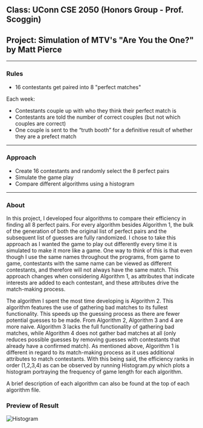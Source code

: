## Class: UConn CSE 2050 (Honors Group - Prof. Scoggin)
## Project: Simulation of MTV's "Are You the One?" by Matt Pierce
-----------------------------------------------------------------------------------------------------------

### Rules
  
   - 16 contestants get paired into 8 "perfect matches"
  
Each week:
   - Contestants couple up with who they think their perfect match is
   - Contestants are told the number of correct couples (but not which couples are correct)
   - One couple is sent to the “truth booth” for a definitive result of whether they are a prefect match
      
-----------------------------------------------------------------------------------------------------------

### Approach

  - Create 16 contestants and randomly select the 8 perfect pairs
  - Simulate the game play
  - Compare different algorithms using a histogram
  
-----------------------------------------------------------------------------------------------------------

### About

In this project, I developed four algorithms to compare their efficiency in finding all 8 perfect pairs. For every algorithm besides Algorithm 1, the bulk of the generation of both the original list of perfect pairs and the subsequent list of guesses are fully randomized. I chose to take this approach as I wanted the game to play out differently every time it is simulated to make it more like a game. One way to think of this is that even though I use the same names throughout the programs, from game to game, contestants with the same name can be viewed as different contestants, and therefore will not always have the same match. This approach changes when considering Algorithm 1, as attributes that indicate interests are added to each contestant, and these attributes drive the match-making process.

The algorithm I spent the most time developing is Algorithm 2. This algorithm features the use of gathering bad matches to its fullest functionality. This speeds up the guessing process as there are fewer potential guesses to be made. From Algorithm 2, Algorithm 3 and 4 are more naive. Algorithm 3 lacks the full functionality of gathering bad matches, while Algorithm 4 does not gather bad matches at all (only reduces possible guesses by removing guesses with contestants that already have a confirmed match). As mentioned above, Algorithm 1 is different in regard to its match-making process as it uses additional attributes to match contestants. With this being said, the efficiency ranks in order (1,2,3,4) as can be observed by running Histogram.py which plots a histogram portraying the frequency of game length for each algorithm.

A brief description of each algorithm can also be found at the top of each algorithm file.

### Preview of Result
![Histogram](https://user-images.githubusercontent.com/126021680/234602091-d40389dc-0afd-48eb-b14f-58a946a851a1.png)
